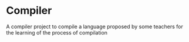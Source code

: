 # Compiler
A compiler project to compile a language proposed by some teachers for the learning of the process of compilation
